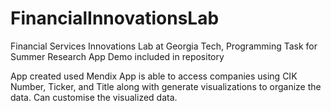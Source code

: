 # FinancialInnovationsLab
Financial Services Innovations Lab at Georgia Tech, Programming Task for Summer Research 
App Demo included in repository

App created used Mendix
App is able to access companies using CIK Number, Ticker, and Title along with generate visualizations to organize the data. Can customise the visualized data. 
